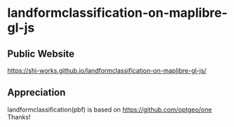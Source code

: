 # landformclassification-on-maplibre-gl-js
## Public Website
https://shi-works.github.io/landformclassification-on-maplibre-gl-js/

## Appreciation
landformclassification(pbf) is based on https://github.com/optgeo/one Thanks!
